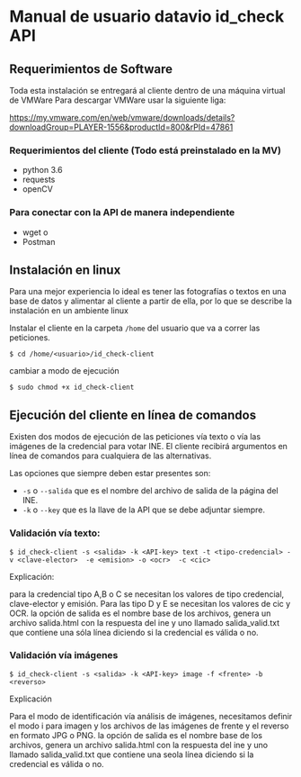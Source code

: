 # Manual de usuario datavio id_check API


## Requerimientos de Software

Toda esta instalación se entregará al cliente dentro de una máquina virtual de VMWare 
Para descargar VMWare usar la siguiente liga:

https://my.vmware.com/en/web/vmware/downloads/details?downloadGroup=PLAYER-1556&productId=800&rPId=47861

### Requerimientos del cliente (Todo está preinstalado en la MV)

- python 3.6
- requests
- openCV

### Para conectar con la API de manera independiente

- wget o
- Postman

## Instalación en linux

Para una mejor experiencia lo ideal es tener las fotografías o textos en una base de datos y alimentar al cliente a partir de ella, por lo que se describe la instalación en un ambiente linux

Instalar el cliente en la carpeta `/home` del usuario que va a correr las peticiones.

```
$ cd /home/<usuario>/id_check-client
```

cambiar a modo de ejecución

```
$ sudo chmod +x id_check-client
```

## Ejecución del cliente en línea de comandos

Existen dos modos de ejecución de las peticiones vía texto o vía las imágenes de la credencial para votar INE.
El cliente recibirá argumentos en línea de comandos para cualquiera de las alternativas.

Las opciones que siempre deben estar presentes son:

- `-s` o `--salida` que es el nombre del archivo de salida de la página del INE.
- `-k` o `--key` que es la llave de la API que se debe adjuntar siempre.

### Validación vía texto:

```
$ id_check-client -s <salida> -k <API-key> text -t <tipo-credencial> -v <clave-elector>  -e <emision> -o <ocr>  -c <cic>
```

Explicación:

para la credencial tipo A,B o C se necesitan los valores de tipo credencial, clave-elector y emisión. Para las tipo D y E se necesitan los valores de cic y OCR. la opción de salida es el nombre base de los archivos, genera un archivo salida.html con la respuesta del ine y uno llamado salida_valid.txt que contiene una sóla línea diciendo si la credencial es válida o no.

### Validación vía imágenes

```
$ id_check-client -s <salida> -k <API-key> image -f <frente> -b <reverso>
```

Explicación

Para el modo de identificación vía análisis de imágenes, necesitamos definir el modo i para imagen y los archivos de las imágenes de frente y el reverso en formato JPG o PNG. la opción de salida es el nombre base de los archivos, genera un archivo salida.html con la respuesta del ine y uno llamado salida_valid.txt que contiene una seola línea diciendo si la credencial es válida o no.



